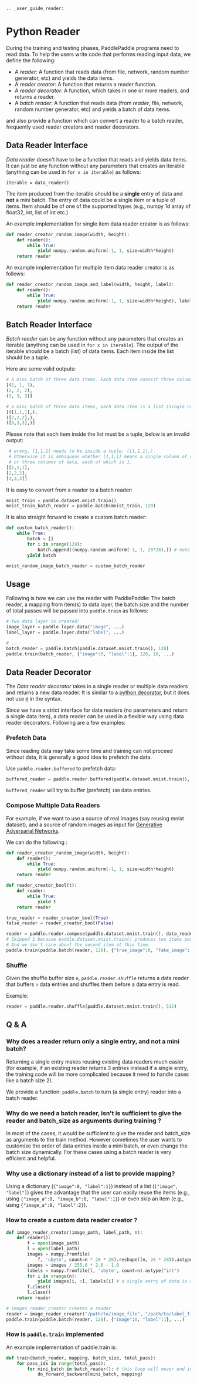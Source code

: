 ```eval_rst
.. _user_guide_reader:
```

# Python Reader

During the training and testing phases, PaddlePaddle programs need to read data. To help the users write code that performs reading input data, we define the following:

- A *reader*: A function that reads data (from file, network, random number generator, etc) and yields the data items.
- A *reader creator*: A function that returns a reader function.
- A *reader decorator*: A function, which takes in one or more readers, and returns a reader.
- A *batch reader*: A function that reads data (from *reader*, file, network, random number generator, etc) and yields a batch of data items.

and also provide a function which can convert a reader to a batch reader, frequently used reader creators and reader decorators.

## Data Reader Interface

*Data reader* doesn't have to be a function that reads and yields data items. It can just be any function without any parameters that creates an iterable (anything can be used in `for x in iterable`) as follows:

```
iterable = data_reader()
```

The item produced from the iterable should be a **single** entry of data and **not** a mini batch. The entry of data could be a single item or a tuple of items. Item should be of one of the supported types (e.g., numpy 1d array of float32, int, list of int etc.)

An example implementation for single item data reader creator is as follows:

```python
def reader_creator_random_image(width, height):
    def reader():
        while True:
            yield numpy.random.uniform(-1, 1, size=width*height)
    return reader
```

An example implementation for multiple item data reader creator is as follows:
```python
def reader_creator_random_image_and_label(width, height, label):
    def reader():
        while True:
            yield numpy.random.uniform(-1, 1, size=width*height), label
    return reader
```

## Batch Reader Interface

*Batch reader* can be any function without any parameters that creates an iterable (anything can be used in `for x in iterable`). The output of the iterable should be a batch (list) of data items. Each item inside the list should be a tuple.

Here are some valid outputs:

```python
# a mini batch of three data items. Each data item consist three columns of data, each of which is 1.
[(1, 1, 1),
(2, 2, 2),
(3, 3, 3)]

# a mini batch of three data items, each data item is a list (single column).
[([1,1,1],),
([2,2,2],),
([3,3,3],)]
```

Please note that each item inside the list must be a tuple, below is an invalid output:
```python
 # wrong, [1,1,1] needs to be inside a tuple: ([1,1,1],).
 # Otherwise it is ambiguous whether [1,1,1] means a single column of data [1, 1, 1],
 # or three columns of data, each of which is 1.
[[1,1,1],
[2,2,2],
[3,3,3]]
```

It is easy to convert from a reader to a batch reader:

```python
mnist_train = paddle.dataset.mnist.train()
mnist_train_batch_reader = paddle.batch(mnist_train, 128)
```

It is also straight forward to create a custom batch reader:

```python
def custom_batch_reader():
    while True:
        batch = []
        for i in xrange(128):
            batch.append((numpy.random.uniform(-1, 1, 28*28),)) # note that it's a tuple being appended.
        yield batch

mnist_random_image_batch_reader = custom_batch_reader
```

## Usage

Following is how we can use the reader with PaddlePaddle:
The batch reader, a mapping from item(s) to data layer, the batch size and the number of total passes will be passed into `paddle.train` as follows:

```python
# two data layer is created:
image_layer = paddle.layer.data("image", ...)
label_layer = paddle.layer.data("label", ...)

# ...
batch_reader = paddle.batch(paddle.dataset.mnist.train(), 128)
paddle.train(batch_reader, {"image":0, "label":1}, 128, 10, ...)
```

## Data Reader Decorator

The *Data reader decorator* takes in a single reader or multiple data readers and returns a new data reader. It is similar to a [python decorator](https://wiki.python.org/moin/PythonDecorators), but it does not use `@` in the syntax.

Since we have a strict interface for data readers (no parameters and return a single data item), a data reader can be used in a flexible way using data reader decorators. Following are a few examples:

### Prefetch Data

Since reading data may take some time and training can not proceed without data, it is generally a good idea to prefetch the data.

Use `paddle.reader.buffered` to prefetch data:

```python
buffered_reader = paddle.reader.buffered(paddle.dataset.mnist.train(), 100)
```

`buffered_reader` will try to buffer (prefetch) `100` data entries.

### Compose Multiple Data Readers

For example, if we want to use a source of real images (say reusing mnist dataset), and a source of random images as input for [Generative Adversarial Networks](https://arxiv.org/abs/1406.2661).

We can do the following :

```python
def reader_creator_random_image(width, height):
    def reader():
        while True:
            yield numpy.random.uniform(-1, 1, size=width*height)
    return reader

def reader_creator_bool(t):
    def reader:
        while True:
            yield t
    return reader

true_reader = reader_creator_bool(True)
false_reader = reader_creator_bool(False)

reader = paddle.reader.compose(paddle.dataset.mnist.train(), data_reader_creator_random_image(20, 20), true_reader, false_reader)
# Skipped 1 because paddle.dataset.mnist.train() produces two items per data entry.
# And we don't care about the second item at this time.
paddle.train(paddle.batch(reader, 128), {"true_image":0, "fake_image": 2, "true_label": 3, "false_label": 4}, ...)
```

### Shuffle

Given the shuffle buffer size `n`, `paddle.reader.shuffle` returns a data reader that buffers `n` data entries and shuffles them before a data entry is read.

Example:
```python
reader = paddle.reader.shuffle(paddle.dataset.mnist.train(), 512)
```

## Q & A

### Why does a reader return only a single entry, and not a mini batch?

Returning a single entry makes reusing existing data readers much easier (for example, if an existing reader returns 3 entries instead if a single entry, the training code will be more complicated because it need to handle cases like a batch size 2).

We provide a function: `paddle.batch` to turn (a single entry) reader into a batch reader.

### Why do we need a batch reader, isn't is sufficient to give the reader and batch_size as arguments during training ?

In most of the cases, it would be sufficient to give the reader and batch_size as arguments to the train method. However sometimes the user wants to customize the order of data entries inside a mini batch, or even change the batch size dynamically. For these cases using a batch reader is very efficient and helpful.

### Why use a dictionary instead of a list to provide mapping?

Using a dictionary (`{"image":0, "label":1}`) instead of a list (`["image", "label"]`) gives the advantage that the user can easily reuse the items (e.g., using `{"image_a":0, "image_b":0, "label":1}`) or even skip an item (e.g., using `{"image_a":0, "label":2}`).

### How to create a custom data reader creator ?

```python
def image_reader_creator(image_path, label_path, n):
    def reader():
        f = open(image_path)
        l = open(label_path)
        images = numpy.fromfile(
            f, 'ubyte', count=n * 28 * 28).reshape((n, 28 * 28)).astype('float32')
        images = images / 255.0 * 2.0 - 1.0
        labels = numpy.fromfile(l, 'ubyte', count=n).astype("int")
        for i in xrange(n):
            yield images[i, :], labels[i] # a single entry of data is created each time
        f.close()
        l.close()
    return reader

# images_reader_creator creates a reader
reader = image_reader_creator("/path/to/image_file", "/path/to/label_file", 1024)
paddle.train(paddle.batch(reader, 128), {"image":0, "label":1}, ...)
```

### How is `paddle.train` implemented

An example implementation of paddle.train is:

```python
def train(batch_reader, mapping, batch_size, total_pass):
    for pass_idx in range(total_pass):
        for mini_batch in batch_reader(): # this loop will never end in online learning.
            do_forward_backward(mini_batch, mapping)
```
